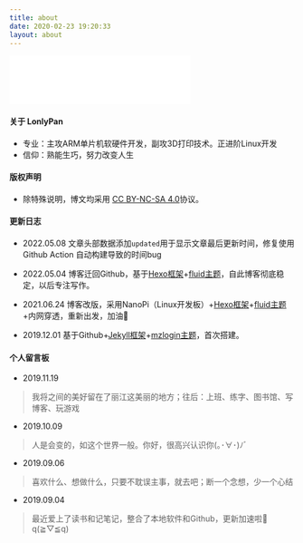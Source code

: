 ```yaml
---
title: about
date: 2020-02-23 19:20:33
layout: about
---
```


<html>
<iframe frameborder="no" border="0" marginwidth="0" marginheight="0" width=320 height=86 src="//music.163.com/outchain/player?type=2&id=513357061&auto=1&height=66"></iframe>
</html>

#### 关于 LonlyPan 

- 专业：主攻ARM单片机软硬件开发，副攻3D打印技术。正进阶Linux开发
- 信仰：熟能生巧，努力改变人生

#### 版权声明
- 除特殊说明，博文均采用 [CC BY-NC-SA 4.0](https://creativecommons.org/licenses/by-nc-sa/4.0/deed.zh)协议。

#### 更新日志

- 2022.05.08
文章头部数据添加`updated`用于显示文章最后更新时间，修复使用 Github Action 自动构建导致的时间bug

- 2022.05.04
博客迁回Github，基于[Hexo框架](https://hexo.io/zh-cn/)+[fluid主题](https://github.com/fluid-dev/hexo-theme-fluid)，自此博客彻底稳定，以后专注写作。

- 2021.06.24
博客改版，采用NanoPi（Linux开发板）+[Hexo框架](https://hexo.io/zh-cn/)+[fluid主题](https://github.com/fluid-dev/hexo-theme-fluid)+内网穿透，重新出发，加油💪

- 2019.12.01
基于Github+[Jekyll框架](https://www.jekyll.com.cn/)+[mzlogin主题](https://github.com/mzlogin/mzlogin.github.io)，首次搭建。

#### 个人留言板
- 2019.11.19
> 我将之间的美好留在了丽江这美丽的地方；往后：上班、练字、图书馆、写博客、玩游戏

- 2019.10.09
>人是会变的，如这个世界一般。你好，很高兴认识你(｡･∀･)ﾉﾞ

- 2019.09.06
>喜欢什么、想做什么，只要不耽误主事，就去吧；断一个念想，少一个心结

- 2019.09.04
>最近爱上了读书和记笔记，整合了本地软件和Github，更新加速啦🚀q(≧▽≦q)


